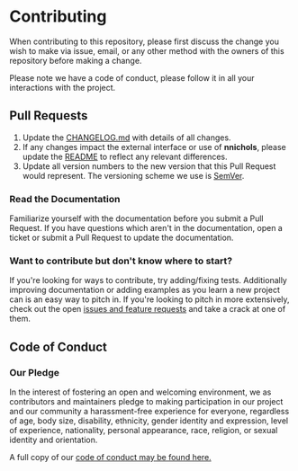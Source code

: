 # Contributing

When contributing to this repository, please first discuss the change you wish to make via issue,
email, or any other method with the owners of this repository before making a change.

Please note we have a code of conduct, please follow it in all your interactions with the project.

## Pull Requests

1. Update the [CHANGELOG.md](https://github.com/nnichols/nnichols/blob/master/CHANGELOG.md) with details of all changes.
2. If any changes impact the external interface or use of **nnichols**, please update the [README](https://github.com/nnichols/nnichols/blob/master/README.md)
   to reflect any relevant differences.
3. Update all version numbers to the new version that this Pull Request would represent.
   The versioning scheme we use is [SemVer](http://semver.org/).

### Read the Documentation
Familiarize yourself with the documentation before you submit a Pull Request.
If you have questions which aren't in the documentation, open a ticket or submit a Pull Request to update the documentation.

### Want to contribute but don't know where to start?

If you're looking for ways to contribute, try adding/fixing tests.
Additionally improving documentation or adding examples as you learn a new project can is an easy way to pitch in. If you're looking to pitch in more extensively, check out the open [issues and feature requests](https://github.com/nnichols/nnichols/issues) and take a crack at one of them.

## Code of Conduct

### Our Pledge

In the interest of fostering an open and welcoming environment, we as
contributors and maintainers pledge to making participation in our project and
our community a harassment-free experience for everyone, regardless of age, body
size, disability, ethnicity, gender identity and expression, level of experience,
nationality, personal appearance, race, religion, or sexual identity and
orientation.

A full copy of our [code of conduct may be found here.](https://github.com/nnichols/nnichols/blob/master/CODE_OF_CONDUCT.md)
